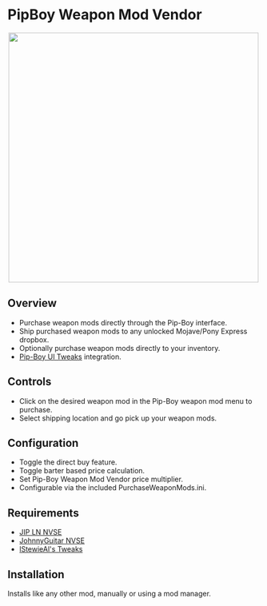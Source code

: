 # PipBoy Weapon Mod Vendor
<p align="center">
    <img height="500px" src="https://staticdelivery.nexusmods.com/mods/130/images/84997/84997-1708237911-1726816969.png">
</p>

## Overview
- Purchase weapon mods directly through the Pip-Boy interface.
- Ship purchased weapon mods to any unlocked Mojave/Pony Express dropbox.
- Optionally purchase weapon mods directly to your inventory.
- [Pip-Boy UI Tweaks](https://www.nexusmods.com/newvegas/mods/85343) integration.

## Controls
- Click on the desired weapon mod in the Pip-Boy weapon mod menu to purchase.
- Select shipping location and go pick up your weapon mods.

## Configuration
- Toggle the direct buy feature.
- Toggle barter based price calculation.
- Set Pip-Boy Weapon Mod Vendor price multiplier.
- Configurable via the included PurchaseWeaponMods.ini.

## Requirements
- [JIP LN NVSE](https://www.nexusmods.com/newvegas/mods/58277)
- [JohnnyGuitar NVSE](https://www.nexusmods.com/newvegas/mods/66927)
- [lStewieAl's Tweaks](https://www.nexusmods.com/newvegas/mods/66347)

## Installation
Installs like any other mod, manually or using a mod manager.
